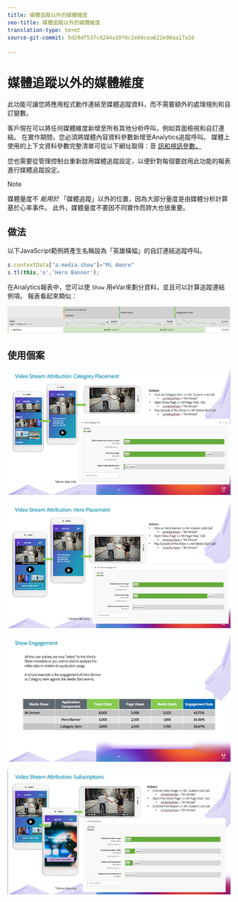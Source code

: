 ```yaml
---
title: 媒體追蹤以外的媒體維度
seo-title: 媒體追蹤以外的媒體維度
translation-type: tm+mt
source-git-commit: 5d20df537cd244a10f6c2e66cea622e98aa17a16

---
```



# 媒體追蹤以外的媒體維度

此功能可讓您將應用程式動作連結至媒體追蹤資料，而不需要額外的處理規則和自訂變數。

客戶現在可以將任何媒體維度新增至所有其他分析呼叫，例如頁面檢視和自訂連結。 在實作期間，您必須將媒體內容資料參數新增至Analytics追蹤呼叫。 媒體上使用的上下文資料參數完整清單可從以下網址取得：音 [訊和視訊參數。](/help/metrics-and-metadata/audio-video-parameters.md)

您也需要從管理控制台重新啟用媒體追蹤設定，以便針對每個要啟用此功能的報表進行媒體追蹤設定。

>[!NOTE]
>媒體量度不 _能用於_ 「媒體追蹤」以外的位置，因為大部分量度是由媒體分析計算
>基於心率事件。 此外，媒體量度不要因不同實作而誇大也很重要。

## 做法

以下JavaScript範例將產生名稱設為「英雄橫幅」的自訂連結追蹤呼叫。

```javascript
s.contextData["a.media.show"]="Mi Amore"
s.tl(this,'o','Hero Banner');
```

在Analytics報表中，您可以使 `Show` 用eVar來劃分資料，並且可以計算追蹤連結例項。 報表看起來類似：

![](/assets/myShow-rpt-1.png)

## 使用個案

![](/assets/vid-stream-attr-category.png)

![](/assets/vid-stream-attr-hero.png)

![](/assets/show-engagement.png)

![](/assets/vid-stream-attr-subs.png)
